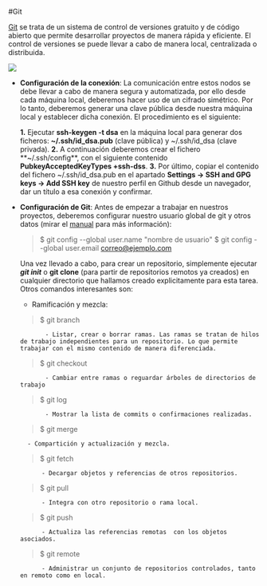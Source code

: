 #Git

[Git](https://git-scm.com/) se trata de un sistema de control de versiones gratuito y de código abierto que permite desarrollar proyectos de manera rápida y eficiente.
El control de versiones se puede llevar a cabo de manera local, centralizada o distribuida. 

![](https://git-scm.com/book/en/v2/images/distributed.png)

* **Configuración de la conexión**: La comunicación entre estos nodos se debe llevar a cabo de manera segura y automatizada, por ello desde cada máquina local, deberemos hacer uso de un cifrado simétrico. Por lo tanto, deberemos generar una clave pública desde nuestra máquina local y establecer dicha conexión. El procedimiento es el siguiente:

    **1.** Ejecutar **ssh-keygen -t dsa** en la máquina           local para generar dos ficheros: **~/.ssh/id_dsa.pub** (clave pública) y ~/.ssh/id_dsa (clave privada).
    **2.** A continuación deberemos crear el fichero **~/.ssh/config**, con el siguiente contenido **PubkeyAcceptedKeyTypes +ssh-dss**.
    **3.** Por último, copiar el contenido del fichero ~/.ssh/id_dsa.pub en el apartado **Settings -> SSH and GPG keys -> Add SSH key** de nuestro perfil en Github desde un navegador, dar un título a esa conexión y confirmar.
    
* **Configuración de Git**: Antes de empezar a trabajar en nuestros proyectos, deberemos configurar nuestro usuario global de git y otros datos (mirar el [manual](https://git-scm.com/book/en/v2/Customizing-Git-Git-Configuration) para más información):

    > $ git config --global user.name "nombre de usuario"
    > $ git config --global user.email correo@ejemplo.com
    
    Una vez llevado a cabo, para crear un repositorio, simplemente ejecutar ***git init*** o **git clone** (para partir de repositorios remotos ya creados) en cualquier directorio que hallamos creado explicitamente para esta tarea. 
    Otros comandos interesantes son:
    
    - Ramificación y mezcla:
    
     > $ git branch
          
             - Listar, crear o borrar ramas. Las ramas se tratan de hilos de trabajo independientes para un repositorio. Lo que permite trabajar con el mismo contenido de manera diferenciada.
              
     > $ git checkout
             
             - Cambiar entre ramas o reguardar árboles de directorios de trabajo
                 
     > $ git log
         
             - Mostrar la lista de commits o confirmaciones realizadas.
     
     > $ git merge
        
        - Compartición y actualización y mezcla.
    
    > $ git fetch
            
            - Decargar objetos y referencias de otros repositorios.
            
    > $ git pull
        
            - Integra con otro repositorio o rama local.
        
    > $ git push
        
            - Actualiza las referencias remotas  con los objetos asociados. 
        
    > $ git remote
        
            - Administrar un conjunto de repositorios controlados, tanto en remoto como en local.







